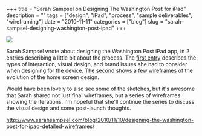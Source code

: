 +++
title = "Sarah Sampsel on Designing The Washington Post for iPad"
description = ""
tags = ["design", "iPad", "process", "sample deliverables", "wireframing"]
date = "2010-11-11"
categories = ["blog"]
slug = "sarah-sampsel-designing-washington-post-ipad"
+++



  <div class="notebook-screenshot"><a href="http://www.sarahsampsel.com/blog/2010/11/10/designing-the-washington-post-for-ipad-detailed-wireframes/"><img id='bluga-thumbnail-2455' class='bluga-thumbnail large' src='http://media.konigi.com/bluga/
wt4cdc1064e10d5_large.jpg'/></a></div><p>Sarah Sampsel wrote about designing the Washington Post iPad app, in 2 entries describing a little bit about the process. The <a href="http://www.sarahsampsel.com/blog/2010/11/08/designing-the-washington-post-app-for-ipad/">first entry</a> describes the types of interaction, visual design, and brand issues she had to consider when designing for the device. <a href="http://www.sarahsampsel.com/blog/2010/11/10/designing-the-washington-post-for-ipad-detailed-wireframes/">The second shows a few wireframes</a> of the evolution of the home screen design.</p>

<p>Would have been lovely to also see some of the sketches, but it's awesome that Sarah shared not just final wireframes, but a series of wireframes showing the iterations. I'm hopeful that she'll continue the series to discuss the visual design and some post-launch thoughts.</p>

    
  <a href="http://www.sarahsampsel.com/blog/2010/11/10/designing-the-washington-post-for-ipad-detailed-wireframes/">http://www.sarahsampsel.com/blog/2010/11/10/designing-the-washington-post-for-ipad-detailed-wireframes/</a>
